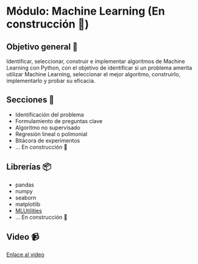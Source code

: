 # Módulo: Machine Learning  (En construcción :construction:)

## Objetivo general 🎯 

Identificar, seleccionar, construir e implementar algoritmos de Machine Learning con Python, con el objetivo de identificar si un problema amerita utilizar Machine Learning, seleccionar el mejor algoritmo, construirlo, implementarlo y probar su eficacia.

## Secciones 📖

* Identificación del problema
* Formulamiento de preguntas clave
* Algoritmo no supervisado              
* Regresión lineal o polimonial 
* Bitácora de experimentos                        
* ... En construcción :construction:          

## Librerías 📦
* pandas
* numpy
* seaborn
* matplotlib
* [MLUtilities ](./MLUtilities.py)                   
* ... En construcción :construction:                   

## Video :video_camera:
[Enlace al video]()
